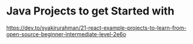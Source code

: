 # Java Projects to get Started with
https://dev.to/syakirurahman/21-react-example-projects-to-learn-from-open-source-beginner-intermediate-level-2e6o
